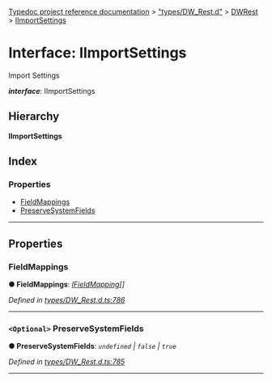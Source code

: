 [Typedoc project reference documentation](../README.md) > ["types/DW_Rest.d"](../modules/_types_dw_rest_d_.md) > [DWRest](../modules/_types_dw_rest_d_.dwrest.md) > [IImportSettings](../interfaces/_types_dw_rest_d_.dwrest.iimportsettings.md)

# Interface: IImportSettings

Import Settings

*__interface__*: IImportSettings

## Hierarchy

**IImportSettings**

## Index

### Properties

* [FieldMappings](_types_dw_rest_d_.dwrest.iimportsettings.md#fieldmappings)
* [PreserveSystemFields](_types_dw_rest_d_.dwrest.iimportsettings.md#preservesystemfields)

---

## Properties

<a id="fieldmappings"></a>

###  FieldMappings

**● FieldMappings**: *[IFieldMapping](_types_dw_rest_d_.dwrest.ifieldmapping.md)[]*

*Defined in [types/DW_Rest.d.ts:786](https://github.com/DocuWare/REST-Sample-TS/blob/22cf36b/src/types/DW_Rest.d.ts#L786)*

___
<a id="preservesystemfields"></a>

### `<Optional>` PreserveSystemFields

**● PreserveSystemFields**: *`undefined` \| `false` \| `true`*

*Defined in [types/DW_Rest.d.ts:785](https://github.com/DocuWare/REST-Sample-TS/blob/22cf36b/src/types/DW_Rest.d.ts#L785)*

___

